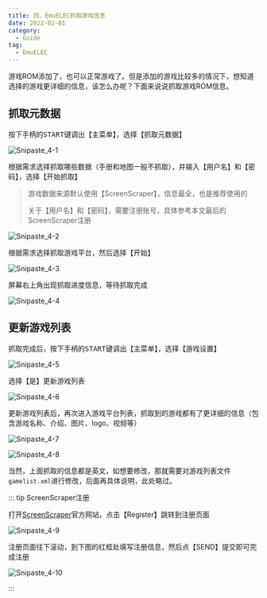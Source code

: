 ```yaml
---
title: 四、EmuELEC抓取游戏信息
date: 2022-02-01
category: 
  - Guide
tag:
  - EmuELEC
---
```


游戏ROM添加了，也可以正常游戏了。但是添加的游戏比较多的情况下，想知道选择的游戏更详细的信息，该怎么办呢？下面来说说抓取游戏ROM信息。

## 抓取元数据

按下手柄的<kbd>START</kbd>键调出【主菜单】，选择【抓取元数据】

![Snipaste_4-1](./assets/Snipaste_4-1.png)

根据需求选择抓取哪些数据（手册和地图一般不抓取），并输入【用户名】和【密码】，选择【开始抓取】

> 游戏数据来源默认使用【ScreenScraper】，信息最全，也是推荐使用的
>
> 关于【用户名】和【密码】，需要注册账号，具体参考本文最后的ScreenScraper注册

![Snipaste_4-2](./assets/Snipaste_4-2.png)

根据需求选择抓取游戏平台，然后选择【开始】

![Snipaste_4-3](./assets/Snipaste_4-3.png)

屏幕右上角出现抓取进度信息，等待抓取完成

![Snipaste_4-4](./assets/Snipaste_4-4.png)

## 更新游戏列表

抓取完成后，按下手柄的<kbd>START</kbd>键调出【主菜单】，选择【游戏设置】

![Snipaste_4-5](./assets/Snipaste_4-5.png)

选择【是】更新游戏列表

![Snipaste_4-6](./assets/Snipaste_4-6.png)

更新游戏列表后，再次进入游戏平台列表，抓取到的游戏都有了更详细的信息（包含游戏名称、介绍、图片、logo、视频等）

![Snipaste_4-7](./assets/Snipaste_4-7.png)

![Snipaste_4-8](./assets/Snipaste_4-8.png)

当然，上面抓取的信息都是英文，如想要修改，那就需要对游戏列表文件`gamelist.xml`进行修改，后面再具体说明，此处略过。

::: tip ScreenScraper注册

打开[ScreenScraper](https://www.screenscraper.fr/)官方网站，点击【Register】跳转到注册页面

![Snipaste_4-9](./assets/Snipaste_4-9.png)

注册页面往下滚动，到下图的红框处填写注册信息，然后点【SEND】提交即可完成注册

![Snipaste_4-10](./assets/Snipaste_4-10.png)

:::
